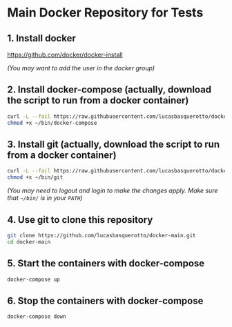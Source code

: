 # Main Docker Repository for Tests

## 1. Install docker

https://github.com/docker/docker-install

_(You may want to add the user in the docker group)_

## 2. Install docker-compose (actually, download the script to run from a docker container)

```bash
curl -L --fail https://raw.githubusercontent.com/lucasbasquerotto/docker-scripts/master/docker-compose.sh -o ~/bin/docker-compose
chmod +x ~/bin/docker-compose
```

## 3. Install git (actually, download the script to run from a docker container)

```bash
curl -L --fail https://raw.githubusercontent.com/lucasbasquerotto/docker-scripts/master/git.sh -o ~/bin/git
chmod +x ~/bin/git
```

_(You may need to logout and login to make the changes apply. Make sure that `~/bin/` is in your `PATH`)_

## 4. Use git to clone this repository

```bash
git clone https://github.com/lucasbasquerotto/docker-main.git
cd docker-main
```

## 5. Start the containers with docker-compose

```bash
docker-compose up
```

## 6. Stop the containers with docker-compose

```bash
docker-compose down
```
